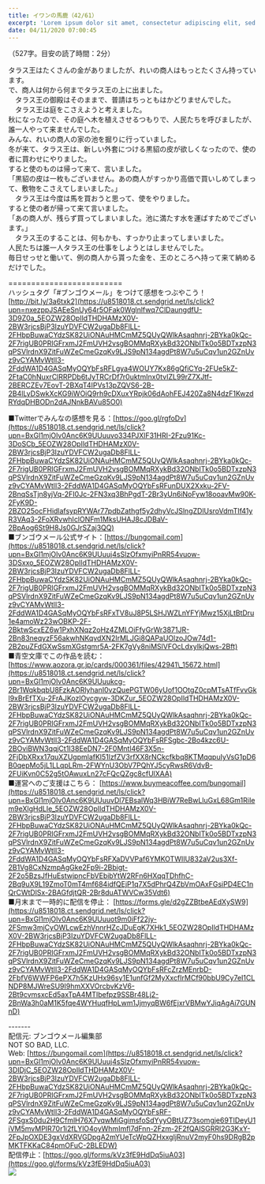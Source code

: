 ```yaml
---
title: イワンの馬鹿（42/61）
excerpt: 'Lorem ipsum dolor sit amet, consectetur adipiscing elit, sed do eiusmod tempor incididunt ut labore et dolore magna aliqua. Praesent elementum facilisis leo vel fringilla est ullamcorper eget. At imperdiet dui accumsan sit amet nulla facilisi morbi tempus.'
date: 04/11/2020 07:00:45
---
```


（527字。目安の読了時間：2分）  
  
タラス王はたくさんの金がありましたが、れいの商人はもっとたくさん持っています。  
で、商人は何から何までタラス王の上に出ました。  
　タラス王の御殿はそのままで、普請はちっともはかどりませんでした。  
　タラス王は庭をこさえようと考えました。  
秋になったので、その庭へ木を植えさせるつもりで、人民たちを呼びましたが、誰一人やって来ませんでした。  
みんな、れいの商人の家の池を掘りに行っていました。  
冬が来て、タラス王は、新しい外套につける黒貂の皮が欲しくなったので、使の者に買わせにやりました。  
すると使のものは帰って来て、言いました。  
「黒貂の皮は一枚もございません。あの商人がすっかり高価で買いしめてしまって、敷物をこさえてしまいました。」  
　タラス王は今度は馬を買おうと思って、使をやりました。  
すると使の者が帰って来て言いました。  
「あの商人が、残らず買ってしまいました。池に満たす水を運ばすためでございます。」  
　タラス王のすることは、何もかも、すっかり止まってしまいました。  
人民たちは誰一人タラス王の仕事をしようとはしませんでした。  
毎日せっせと働いて、例の商人から貰った金を、王のところへ持って来て納めるだけでした。  
  
\=========================  
ハッシュタグ「#ブンゴウメール」をつけて感想をつぶやこう！　  
[http://bit.ly/3a6txk2](https://u8518018.ct.sendgrid.net/ls/click?upn=nxezppJSAEeSnUy64r5OFak0Wglnlfwq7ClDaungdfU-3D9Z0a_5EOZW28OpIldTHDHAMzX0V-2BW3rjcsBjP3IzuYDVFCW2ugaDb8FlLL-2FHbpBuwaCYdzSK82UiONAuHMCmMZ5QUyQWlkAsaqhnrj-2BYka0kQc-2F7rigUB0PRlGFrxmJ2FmUVH2vsgBOMMqRXykBd32ONbITk0o5BDTxzpN3qPSVlrdnX9ZitFuWZeCmeGzqKv9LJS9pN134agdPt8W7u5uCqv1un2GZnUvz9vCYAMvWtlI3-2FddWA1D4GASqMyOQYbFsRFLgya4WOUY7Kx86gQfiCYq-2FUe5kZ-2FtaC0hNuxrClRRPDb6tJyTRCrDf7r0uktmInx0tvIZL99rZ7XJtf-2BERCZEv7EovT-2BXqT4IPVs13pZQVS6-2B-2B4lLyDSwkXcKG9iWOiQ9rh9cDXuxYRpjk06dAohFEJ420Za8N4dzF1KwzdRYdqDHBODn2dAJNnkBAVu85O0)  
  
■Twitterでみんなの感想を見る：[https://goo.gl/rgfoDv](https://u8518018.ct.sendgrid.net/ls/click?upn=BxGl1mjOlv0Anc6K9UUuuvo334PJXlF31HRI-2Fzu91Kc-3DoSCb_5EOZW28OpIldTHDHAMzX0V-2BW3rjcsBjP3IzuYDVFCW2ugaDb8FlLL-2FHbpBuwaCYdzSK82UiONAuHMCmMZ5QUyQWlkAsaqhnrj-2BYka0kQc-2F7rigUB0PRlGFrxmJ2FmUVH2vsgBOMMqRXykBd32ONbITk0o5BDTxzpN3qPSVlrdnX9ZitFuWZeCmeGzqKv9LJS9pN134agdPt8W7u5uCqv1un2GZnUvz9vCYAMvWtlI3-2FddWA1D4GASqMyOQYbFsRFunDUX2Xxku-2FV-2BnqSsTjn8yjVq-2FI0Jc-2FN3xq3BhPgdT-2Br3yUn6iNoFyw18ooavMw90K-2FyK9D-2BZO25ocFHidlafsypRYWAr77pdbZathgf5y2dhyVcJSlngZDlUsroVdmTIf41yR3VAq3-2FoXRvwhIclONFm1MksUHAJ8cJDBaV-2BpAog6St9H8Js0GJrSZaj3QQ)  
■ブンゴウメール公式サイト：[https://bungomail.com](https://u8518018.ct.sendgrid.net/ls/click?upn=BxGl1mjOlv0Anc6K9UUuuj4sSlzOfxmyiPnRR54vuow-3DSxxo_5EOZW28OpIldTHDHAMzX0V-2BW3rjcsBjP3IzuYDVFCW2ugaDb8FlLL-2FHbpBuwaCYdzSK82UiONAuHMCmMZ5QUyQWlkAsaqhnrj-2BYka0kQc-2F7rigUB0PRlGFrxmJ2FmUVH2vsgBOMMqRXykBd32ONbITk0o5BDTxzpN3qPSVlrdnX9ZitFuWZeCmeGzqKv9LJS9pN134agdPt8W7u5uCqv1un2GZnUvz9vCYAMvWtlI3-2FddWA1D4GASqMyOQYbFsRFxTV8uJ8P5LSHJWZLnYFYjMwz15XjLtBtDru1e4amoWz23wOBKP-2F-2BktwScxEZ6w1PxhXNqz2oHz4ZMLOiFfyGrWr3871JR-2Bn83neqyzF56akwhNKqvdXN2IrMLJGi8QAPaUOlzoJOw74d1-2B2puZFdGXwSsmXGstgmr5A-2FK7gVy8niMSlVFOcLdxyIkjQws-2Bft)  
■青空文庫でこの作品を読む：[https://www.aozora.gr.jp/cards/000361/files/42941\_15672.html](https://u8518018.ct.sendgrid.net/ls/click?upn=BxGl1mjOlv0Anc6K9UUuukcg-2Br1WqkbqbU8FzkAORlyhanI0vzQuePGTW06yUof1OOtgZ0cpMTsATfFvvGkl9xBrEfTXu-2FrAJKozlOycgyw-3DKZur_5EOZW28OpIldTHDHAMzX0V-2BW3rjcsBjP3IzuYDVFCW2ugaDb8FlLL-2FHbpBuwaCYdzSK82UiONAuHMCmMZ5QUyQWlkAsaqhnrj-2BYka0kQc-2F7rigUB0PRlGFrxmJ2FmUVH2vsgBOMMqRXykBd32ONbITk0o5BDTxzpN3qPSVlrdnX9ZitFuWZeCmeGzqKv9LJS9pN134agdPt8W7u5uCqv1un2GZnUvz9vCYAMvWtlI3-2FddWA1D4GASqMyOQYbFsRFSgbc-2Bo4kzc6U-2BOviBWN3qqjCt1I38EeDN7-2F0Mntl46F3X5n-2FjDbXRxx17quXZUgpmlafKl51lzfZV3rfXX8rNCkcfkbq8KTMqqpuIyVsG1pD6B0qepMo5jL1LLqpLRm-2FWYnU3ObV7PQhYJ5cyRwsR6VdvB-2FUiKvn0C52g5tOAwuxLn27cFQcQZgc8cfUlXAA)  
■運営へのご支援はこちら： [https://www.buymeacoffee.com/bungomail](https://u8518018.ct.sendgrid.net/ls/click?upn=BxGl1mjOlv0Anc6K9UUuuvDl7EBsalWq3HBiW7ReBwLluGxL68Gm1RiIem9eXlgHdLIe_5EOZW28OpIldTHDHAMzX0V-2BW3rjcsBjP3IzuYDVFCW2ugaDb8FlLL-2FHbpBuwaCYdzSK82UiONAuHMCmMZ5QUyQWlkAsaqhnrj-2BYka0kQc-2F7rigUB0PRlGFrxmJ2FmUVH2vsgBOMMqRXykBd32ONbITk0o5BDTxzpN3qPSVlrdnX9ZitFuWZeCmeGzqKv9LJS9pN134agdPt8W7u5uCqv1un2GZnUvz9vCYAMvWtlI3-2FddWA1D4GASqMyOQYbFsRFXaDVVPaf6YMKOTWIIU832aV2us3Xf-2B1Vg8CxNzmpAgGke2Fp9i-2Bbigt-2F2o5BzsJfHuEstwjpncFbVEbibYtW2RFn6HXqqTDhfhC-2Bq9uX9L19ZmoT0mT4mf684idfQEjP1q7X5dPhrQ4ZbVmOAxFGsiPD4EC1nQrCWtDlSx-2BAGfdjtQR-2Br8duATWVCw35Vdt6)  
■月末まで一時的に配信を停止： [https://forms.gle/d2gZZBtbeAEdXySW9](https://u8518018.ct.sendgrid.net/ls/click?upn=BxGl1mjOlv0Anc6K9UUuuot9m0iFf22jy-2FSmw3mjCyOWLcwEzhVnnrHZcJDuEgK7XHk1_5EOZW28OpIldTHDHAMzX0V-2BW3rjcsBjP3IzuYDVFCW2ugaDb8FlLL-2FHbpBuwaCYdzSK82UiONAuHMCmMZ5QUyQWlkAsaqhnrj-2BYka0kQc-2F7rigUB0PRlGFrxmJ2FmUVH2vsgBOMMqRXykBd32ONbITk0o5BDTxzpN3qPSVlrdnX9ZitFuWZeCmeGzqKv9LJS9pN134agdPt8W7u5uCqv1un2GZnUvz9vCYAMvWtlI3-2FddWA1D4GASqMyOQYbFsRFcZrzMEnrbD-2FbfV6WWFP6ePX7h5KzUHx96sy1E1unfGf2MyXxcfIrMCf90bbU9Cy7eI1CLNDP8MJWreSU9I9hmXXVOrcbvKzV6-2Bt9cvmsxcEd5axTpA4MTIbefpz9SSBr48Lj2-2BnWa3h0aM1K5fqe4WYHuqfHpLwm1JjmyqBW6fEjxrVBMwYJiqAgAi7GUNnD)  
  
\-------  
配信元: ブンゴウメール編集部  
NOT SO BAD, LLC.  
Web: [https://bungomail.com](https://u8518018.ct.sendgrid.net/ls/click?upn=BxGl1mjOlv0Anc6K9UUuuj4sSlzOfxmyiPnRR54vuow-3DIDjC_5EOZW28OpIldTHDHAMzX0V-2BW3rjcsBjP3IzuYDVFCW2ugaDb8FlLL-2FHbpBuwaCYdzSK82UiONAuHMCmMZ5QUyQWlkAsaqhnrj-2BYka0kQc-2F7rigUB0PRlGFrxmJ2FmUVH2vsgBOMMqRXykBd32ONbITk0o5BDTxzpN3qPSVlrdnX9ZitFuWZeCmeGzqKv9LJS9pN134agdPt8W7u5uCqv1un2GZnUvz9vCYAMvWtlI3-2FddWA1D4GASqMyOQYbFsRF-2FSgxS0du2H9CfmlH76X7vqwMiGgimsfoSdYyyOBtUZ73somgje69TIDeyU1iVM5mvMPIR70r1i2fLYlO4oyWhmImfl7dFnn-2Fzm-2F2fQAISGRRl2G3KxY-2FpJpOXDE3gxVdXRVGDpgA2mYUeTcWpQZHxxgIjRnuV2myF0hs9DRgB2pMKTFKKaC84pmOFuC-2BLEDW)  
配信停止：[https://goo.gl/forms/kVz3fE9HdDq5iuA03](https://goo.gl/forms/kVz3fE9HdDq5iuA03)  
![](https://u8518018.ct.sendgrid.net/wf/open?upn=ypZaqTjaYrwJSsa-2BLe7H7RcvxSux8rtM6dMtnptkxLQMLiJbmQ03whDMSt9-2BvxM-2BKE6ujadHWCHS-2FYDUUXrKB1ko48yvbyCc0cRihB-2Fp5Bay9wjnwFFFSOMUGZ1XsQFL6p8hp16D1yieF4SRPfSVoMg5pnSxwU2j1SrDq9k7v1WGAkr7NuZsQRygAUeIQyhnCOCnTViS5N9d8d9tIV3-2FC23P68GPcNu2fFuh7gW64ZKn7B-2BdbYaZ4yZYsTFoh0gCrxchOBLetiRL1tzMSHr6bUVL0BZ3g0M5onYA557nEVr8jf6SW4xLijnetVw-2BfZhZLclExFc4dCEiKbo8TnC2SZk2A3XviiVeEDPzNjd64dKmNwveT1pYGIy8cdhr2QbOpCJcmksiKM42LPbVJtXQIt8AeV4exan0PMnvj8wmLUqgUhKNCGyXmG1r5MWfCK4U)